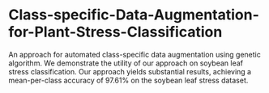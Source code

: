 # Class-specific-Data-Augmentation-for-Plant-Stress-Classification
An approach for automated class-specific data augmentation using genetic algorithm. We demonstrate the utility of our approach on soybean leaf stress classification. Our approach yields substantial results, achieving a mean-per-class accuracy of 97.61%  on the soybean leaf stress dataset. 
